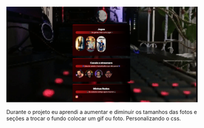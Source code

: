 ![preview](./assets/preview.png)

Durante o projeto eu aprendi a aumentar e diminuir os tamanhos das fotos e seções a trocar o fundo colocar um gif ou foto. Personalizando o css.
